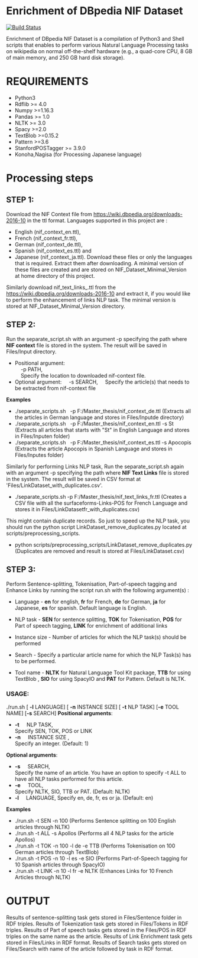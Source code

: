 # Enrichment of DBpedia NIF Dataset

[![Build Status](https://travis-ci.org/joemccann/dillinger.svg?branch=master)](https://travis-ci.org/joemccann/dillinger)

Enrichment of DBpedia NIF Dataset is a compilation of Python3 and Shell scripts that enables to perform various Natural Language Processing tasks on wikipedia on normal off-the-shelf hardware (e.g., a quad-core CPU, 8 GB of main memory, and 250 GB hard disk 
storage). 

# REQUIREMENTS
- Python3
- Rdflib >= 4.0
- Numpy >=1.16.3 
- Pandas >= 1.0
- NLTK >= 3.0 
- Spacy >=2.0 
- TextBlob >=0.15.2 
- Pattern >=3.6
- StanfordPOSTagger >= 3.9.0
- Konoha,Nagisa (for Processing Japanese language)

# Processing steps
  ## STEP 1: 
Download the NIF Context file from https://wiki.dbpedia.org/downloads-2016-10 in the ttl format. Languages supported in this project are :
 - English (nif_context_en.ttl), 
 - French (nif_context_fr.ttl), 
 - German (nif_context_de.ttl), 
 - Spanish (nif_context_es.ttl) and 
 - Japanese (nif_context_ja.ttl). 
Download these files or only the languages that is required. Extract them after downloading. A minimal version of these files are created and are stored on NIF_Dataset_Minimal_Version at home directory of this project.
 
Similarly download nif_text_links_<language>.ttl from the https://wiki.dbpedia.org/downloads-2016-10 and extract it, if you would like to perform the enhancement of links NLP task. The minimal version is stored
at NIF_Dataset_Minimal_Version directory.


 ## STEP 2:
Run the separate_script.sh with an argument -p specifying the path where **NIF context** file is stored in the system. The result will be saved in Files/Input<language> directory. 
 - Positional argument:  
&nbsp; &nbsp; -p PATH,  
&nbsp; &nbsp;  Specify the location to downloaded nif-context file. 
 - Optional argument:
&nbsp; &nbsp; -s SEARCH,
&nbsp; &nbsp; Specify the article(s) that needs to be extracted from nif-context file

__Examples__
 - ./separate_scripts.sh &nbsp; -p F:/Master_thesis/nif_context_de.ttl 
 (Extracts all the articles in German language and stores in Files/Inputde directory)
 - ./separate_scripts.sh &nbsp; -p F:/Master_thesis/nif_context_en.ttl -s St
 (Extracts all articles that starts with "St" in English Language and stores in Files/Inputen folder)
- ./separate_scripts.sh &nbsp; -p F:/Master_thesis/nif_context_es.ttl -s Apocopis
(Extracts the article Apocopis in Spanish Language and stores in Files/Inputes folder)

Similarly for performing Links NLP task, Run the separate_script.sh again with an argument -p specifying the path where **NIF Text Links** file is stored in the system. The result will be saved in CSV format at 'Files/LinkDataset<language>_with_duplicates.csv'. 
- ./separate_scripts.sh -p F:/Master_thesis/nif_text_links_fr.ttl 
(Creates a CSV file with all the surfaceforms-Links-POS for French Language and stores it in  Files/LinkDatasetfr_with_duplicates.csv)

This might contain duplicate records. So just to speed up the NLP task, you should run the python script LinkDataset_remove_duplicates.py located at scripts/preprocessing_scripts.
- python scripts/preprocessing_scripts/LinkDataset_remove_duplicates.py
(Duplicates are removed and result is stored at Files/LinkDataset<lang>.csv)


## STEP 3:
Perform Sentence-splitting, Tokenisation, Part-of-speech tagging and Enhance Links by running the script run.sh with the following argument(s) :
- Language - **en** for english, **fr** for French, **de** for German, **ja** for Japanese, **es** for spanish. Default language is English.

- NLP task - **SEN** for sentence splitting, **TOK** for Tokenisation, **POS** for Part of speech tagging, **LINK** for enrichment of additional links

- Instance size - Number of articles for which the NLP task(s) should be performed

- Search - Specify a particular article name for which the NLP Task(s) has to be performed.

- Tool name - **NLTK** for Natural Language Tool Kit package, **TTB** for using TextBlob , **SIO** for using SpacyIO and **PAT** for Pattern. Default is NLTK.	

### USAGE:

 ./run.sh [ **-l** LANGUAGE] [ **-n** INSTANCE SIZE] [ **-t** NLP TASK] [**-e** TOOL NAME] [**-s** SEARCH]
**Positional arguments**:
- **-t** &nbsp; &nbsp; NLP TASK,            
Specify SEN, TOK, POS or LINK
- **-n** &nbsp; &nbsp; INSTANCE SIZE ,          
Specify an integer. (Default: 1)
  
**Optional arguments**:
- **-s** &nbsp; &nbsp; SEARCH,            
Specify the name of an article. You have an option to specify -t ALL to have all NLP tasks performed for this article.
- **-e** &nbsp; &nbsp; TOOL,              
Specify NLTK, SIO, TTB or PAT. (Default: NLTK)
- **-l** &nbsp; &nbsp; LANGUAGE, 
Specify en, de, fr, es or ja. (Default: en)

**Examples**
- ./run.sh -t SEN -n 100 
(Performs Sentence splitting on 100 English articles through NLTK)  
- ./run.sh -t ALL -s Apollos 
(Performs all 4 NLP tasks for the article Apollos)
- ./run.sh -t TOK -n 100 -l de -e TTB 
(Performs Tokenisation on 100 German articles through TextBlob)
- ./run.sh -t POS -n 10 -l es -e SIO
(Performs Part-of-Speech tagging for 10 Spanish articles through SpacyIO)
- ./run.sh -t LINK -n 10 -l fr -e NLTK
(Enhances Links for 10 French Articles through NLTK)
	
# OUTPUT
Results of sentence-splitting task gets stored in Files/Sentence folder in RDF triples.
Results of Tokenization task gets stored in Files/Tokens in RDF triples.
Results of Part of speech tasks gets stored in the Files/POS in RDF triples on the same name as the article.
Results of Link Enrichment task gets stored in Files/Links in RDF format.
Results of Search tasks gets stored on Files/Search with name of the article followed by task in RDF format.	

